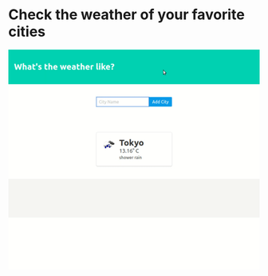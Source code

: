 # Check the weather of your favorite cities

![Alt text](https://github.com/Hassan-Mallah/WeatherDjangoAPI/blob/master/Screenshot.gif)

